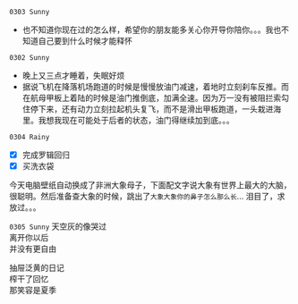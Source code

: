 ``0303 Sunny``
- 也不知道你现在过的怎么样，希望你的朋友能多关心你开导你陪你。。。我也不知道自己要到什么时候才能释怀

``0302 Sunny``
- 晚上又三点才睡着，失眠好烦
- 据说飞机在降落机场跑道的时候是慢慢放油门减速，着地时立刻刹车反推。而在航母甲板上着陆的时候是油门推倒底，加满全速。因为万一没有被阻拦索勾住停下来，还有动力立刻拉起机头复飞，而不是滑出甲板跑道，一头栽进海里。我想我现在可能处于后者的状态，油门得继续加到底。。。

``0304 Rainy``  
- [x] 完成罗辑回归
- [x] 买洗衣袋

今天电脑壁纸自动换成了非洲大象母子，下面配文字说大象有世界上最大的大脑，很聪明。然后准备查大象的时候，跳出了``大象大象你的鼻子怎么那么长``... 泪目了，求放过。。。

``0305 Sunny``
天空灰的像哭过  
离开你以后  
并没有更自由  

抽屉泛黄的日记  
榨干了回忆  
那笑容是夏季  
